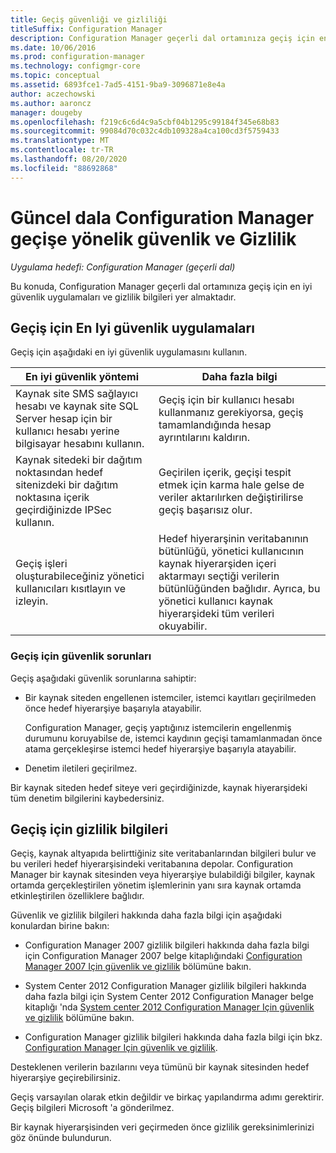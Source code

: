 ```yaml
---
title: Geçiş güvenliği ve gizliliği
titleSuffix: Configuration Manager
description: Configuration Manager geçerli dal ortamınıza geçiş için en iyi güvenlik yöntemlerini ve gizlilik bilgilerini alın.
ms.date: 10/06/2016
ms.prod: configuration-manager
ms.technology: configmgr-core
ms.topic: conceptual
ms.assetid: 6893fce1-7ad5-4151-9ba9-3096871e8e4a
author: aczechowski
ms.author: aaroncz
manager: dougeby
ms.openlocfilehash: f219c6c6d4c9a5cbf04b1295c99184f345e68b83
ms.sourcegitcommit: 99084d70c032c4db109328a4ca100cd3f5759433
ms.translationtype: MT
ms.contentlocale: tr-TR
ms.lasthandoff: 08/20/2020
ms.locfileid: "88692868"
---
```

# <a name="security-and-privacy-for-migration-to-configuration-manager-current-branch"></a>Güncel dala Configuration Manager geçişe yönelik güvenlik ve Gizlilik

*Uygulama hedefi: Configuration Manager (geçerli dal)*

Bu konuda, Configuration Manager geçerli dal ortamınıza geçiş için en iyi güvenlik uygulamaları ve gizlilik bilgileri yer almaktadır.  

## <a name="security-best-practices-for-migration"></a>Geçiş için En Iyi güvenlik uygulamaları  
 Geçiş için aşağıdaki en iyi güvenlik uygulamasını kullanın.  

|En iyi güvenlik yöntemi|Daha fazla bilgi|  
|----------------------------|----------------------|  
|Kaynak site SMS sağlayıcı hesabı ve kaynak site SQL Server hesap için bir kullanıcı hesabı yerine bilgisayar hesabını kullanın.|Geçiş için bir kullanıcı hesabı kullanmanız gerekiyorsa, geçiş tamamlandığında hesap ayrıntılarını kaldırın.|  
|Kaynak sitedeki bir dağıtım noktasından hedef sitenizdeki bir dağıtım noktasına içerik geçirdiğinizde IPSec kullanın.|Geçirilen içerik, geçişi tespit etmek için karma hale gelse de veriler aktarılırken değiştirilirse geçiş başarısız olur.|  
|Geçiş işleri oluşturabileceğiniz yönetici kullanıcıları kısıtlayın ve izleyin.|Hedef hiyerarşinin veritabanının bütünlüğü, yönetici kullanıcının kaynak hiyerarşiden içeri aktarmayı seçtiği verilerin bütünlüğünden bağlıdır. Ayrıca, bu yönetici kullanıcı kaynak hiyerarşideki tüm verileri okuyabilir.|  

### <a name="security-issues-for-migration"></a>Geçiş için güvenlik sorunları  
Geçiş aşağıdaki güvenlik sorunlarına sahiptir:  

-   Bir kaynak siteden engellenen istemciler, istemci kayıtları geçirilmeden önce hedef hiyerarşiye başarıyla atayabilir.  

     Configuration Manager, geçiş yaptığınız istemcilerin engellenmiş durumunu koruyabilse de, istemci kaydının geçişi tamamlanmadan önce atama gerçekleşirse istemci hedef hiyerarşiye başarıyla atayabilir.  

-   Denetim iletileri geçirilmez.  

Bir kaynak siteden hedef siteye veri geçirdiğinizde, kaynak hiyerarşideki tüm denetim bilgilerini kaybedersiniz.  

## <a name="privacy-information-for-migration"></a>Geçiş için gizlilik bilgileri  
 Geçiş, kaynak altyapıda belirttiğiniz site veritabanlarından bilgileri bulur ve bu verileri hedef hiyerarşisindeki veritabanına depolar. Configuration Manager bir kaynak sitesinden veya hiyerarşiye bulabildiği bilgiler, kaynak ortamda gerçekleştirilen yönetim işlemlerinin yanı sıra kaynak ortamda etkinleştirilen özelliklere bağlıdır.  

 Güvenlik ve gizlilik bilgileri hakkında daha fazla bilgi için aşağıdaki konulardan birine bakın:  

-   Configuration Manager 2007 gizlilik bilgileri hakkında daha fazla bilgi için Configuration Manager 2007 belge kitaplığındaki [Configuration Manager 2007 Için güvenlik ve gizlilik](/previous-versions/system-center/configuration-manager-2007/bb680768(v=technet.10)) bölümüne bakın.  

-   System Center 2012 Configuration Manager gizlilik bilgileri hakkında daha fazla bilgi için System Center 2012 Configuration Manager belge kitaplığı 'nda  [System center 2012 Configuration Manager Için güvenlik ve gizlilik](/previous-versions/system-center/system-center-2012-R2/gg682033(v=technet.10)) bölümüne bakın.  

-   Configuration Manager gizlilik bilgileri hakkında daha fazla bilgi için bkz. [Configuration Manager Için güvenlik ve gizlilik](../../core/plan-design/security/security-and-privacy.md).  

Desteklenen verilerin bazılarını veya tümünü bir kaynak sitesinden hedef hiyerarşiye geçirebilirsiniz.  

Geçiş varsayılan olarak etkin değildir ve birkaç yapılandırma adımı gerektirir. Geçiş bilgileri Microsoft 'a gönderilmez.  

Bir kaynak hiyerarşisinden veri geçirmeden önce gizlilik gereksinimlerinizi göz önünde bulundurun.